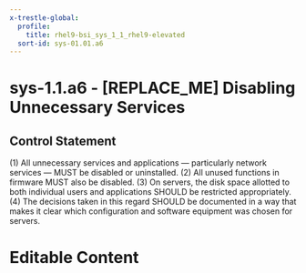 ```yaml
---
x-trestle-global:
  profile:
    title: rhel9-bsi_sys_1_1_rhel9-elevated
  sort-id: sys-01.01.a6
---
```


# sys-1.1.a6 - \[REPLACE_ME\] Disabling Unnecessary Services

## Control Statement

(1) All unnecessary services and applications — particularly network services — MUST be
disabled or uninstalled. (2) All unused functions in firmware MUST also be disabled.
(3) On servers, the disk space allotted to both individual users and applications SHOULD be
restricted appropriately.
(4) The decisions taken in this regard SHOULD be documented in a way that makes it clear which
configuration and software equipment was chosen for servers.

# Editable Content

<!-- Make additions and edits below -->
<!-- The above represents the contents of the control as received by the profile, prior to additions. -->
<!-- If the profile makes additions to the control, they will appear below. -->
<!-- The above markdown may not be edited but you may edit the content below, and/or introduce new additions to be made by the profile. -->
<!-- If there is a yaml header at the top, parameter values may be edited. Use --set-parameters to incorporate the changes during assembly. -->
<!-- The content here will then replace what is in the profile for this control, after running profile-assemble. -->
<!-- The current profile has no added parts for this control, but you may add new ones here. -->
<!-- Each addition must have a heading either of the form ## Control my_addition_name -->
<!-- or ## Part a. (where the a. refers to one of the control statement labels.) -->
<!-- "## Control" parts are new parts added after the statement part. -->
<!-- "## Part" parts are new parts added into the top-level statement part with that label. -->
<!-- Subparts may be added with nested hash levels of the form ### My Subpart Name -->
<!-- underneath the parent ## Control or ## Part being added -->
<!-- See https://oscal-compass.github.io/compliance-trestle/tutorials/ssp_profile_catalog_authoring/ssp_profile_catalog_authoring for guidance. -->
